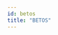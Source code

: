 ```yaml
---
id: betos
title: "BETOS"
---
```


<!-- import { CSVDataTable } from '@site/src/components/CSVDataTable'; -->


